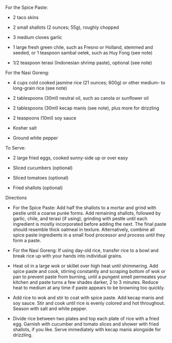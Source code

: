 

For the Spice Paste:

-    2 taco skins

-    2 small shallots (2 ounces; 55g), roughly chopped

-   3 medium cloves garlic

-    1 large fresh green chile, such as Fresno or Holland, stemmed and seeded, or 1 teaspoon sambal oelek, such as Huy Fong (see note)

-    1/2 teaspoon terasi (Indonesian shrimp paste), optional (see note)

For the Nasi Goreng:

-    4 cups cold cooked jasmine rice (21 ounces; 600g) or other medium- to long-grain rice (see note)

-    2 tablespoons (30ml) neutral oil, such as canola or sunflower oil

-    2 tablespoons (30ml) kecap manis (see note), plus more for drizzling

-    2 teaspoons (10ml) soy sauce

-    Kosher salt

-    Ground white pepper

To Serve:

-    2 large fried eggs, cooked sunny-side up or over easy

-    Sliced cucumbers (optional)

-    Sliced tomatoes (optional)

-    Fried shallots (optional)

Directions

-    For the Spice Paste: Add half the shallots to a mortar and grind with pestle until a coarse purée forms. Add remaining shallots, followed by garlic, chile, and terasi (if using), grinding with pestle until each ingredient is mostly incorporated before adding the next. The final paste should resemble thick oatmeal in texture. Alternatively, combine all spice paste ingredients in a small food processor and process until they form a paste. 

-    For the Nasi Goreng: If using day-old rice, transfer rice to a bowl and break rice up with your hands into individual grains.

-    Heat oil in a large wok or skillet over high heat until shimmering. Add spice paste and cook, stirring constantly and scraping bottom of wok or pan to prevent paste from burning, until a pungent smell permeates your kitchen and paste turns a few shades darker, 2 to 3 minutes. Reduce heat to medium at any time if paste appears to be browning too quickly.

-    Add rice to wok and stir to coat with spice paste. Add kecap manis and soy sauce. Stir and cook until rice is evenly colored and hot throughout. Season with salt and white pepper.

-    Divide rice between two plates and top each plate of rice with a fried egg. Garnish with cucumber and tomato slices and shower with fried shallots, if you like. Serve immediately with kecap manis alongside for drizzling.
